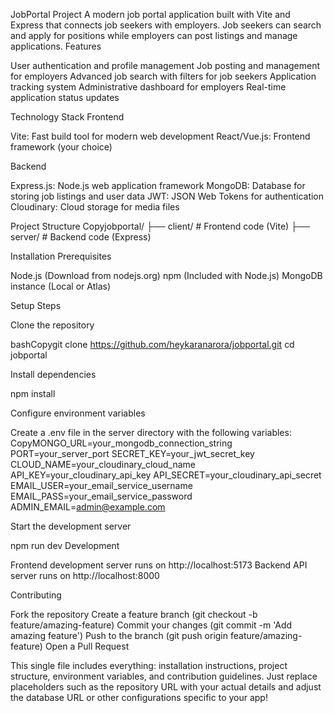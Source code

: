 JobPortal Project
A modern job portal application built with Vite and Express that connects job seekers with employers. Job seekers can search and apply for positions while employers can post listings and manage applications.
Features

User authentication and profile management
Job posting and management for employers
Advanced job search with filters for job seekers
Application tracking system
Administrative dashboard for employers
Real-time application status updates

Technology Stack
Frontend

Vite: Fast build tool for modern web development
React/Vue.js: Frontend framework (your choice)

Backend

Express.js: Node.js web application framework
MongoDB: Database for storing job listings and user data
JWT: JSON Web Tokens for authentication
Cloudinary: Cloud storage for media files

Project Structure
Copyjobportal/
├── client/          # Frontend code (Vite)
├── server/          # Backend code (Express)

Installation
Prerequisites

Node.js (Download from nodejs.org)
npm (Included with Node.js)
MongoDB instance (Local or Atlas)

Setup Steps

Clone the repository

bashCopygit clone https://github.com/heykaranarora/jobportal.git
cd jobportal

Install dependencies

npm install

Configure environment variables

Create a .env file in the server directory with the following variables:
CopyMONGO_URL=your_mongodb_connection_string
PORT=your_server_port
SECRET_KEY=your_jwt_secret_key
CLOUD_NAME=your_cloudinary_cloud_name
API_KEY=your_cloudinary_api_key
API_SECRET=your_cloudinary_api_secret
EMAIL_USER=your_email_service_username
EMAIL_PASS=your_email_service_password
ADMIN_EMAIL=admin@example.com

Start the development server

npm run dev
Development

Frontend development server runs on http://localhost:5173
Backend API server runs on http://localhost:8000

Contributing

Fork the repository
Create a feature branch (git checkout -b feature/amazing-feature)
Commit your changes (git commit -m 'Add amazing feature')
Push to the branch (git push origin feature/amazing-feature)
Open a Pull Request


This single file includes everything: installation instructions, project structure, environment variables, and contribution guidelines. Just replace placeholders such as the repository URL with your actual details and adjust the database URL or other configurations specific to your app!
